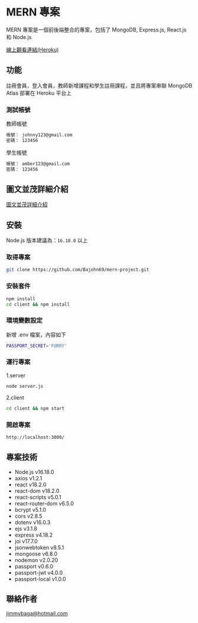 # MERN 專案

MERN 專案是一個前後端整合的專案，包括了 MongoDB, Express.js, React.js 和 Node.js

[線上觀看連結(Heroku)](https://bajohn-mern-project.herokuapp.com/)

## 功能

註冊會員，登入會員，教師新增課程和學生註冊課程，並且將專案串聯 MongoDB Atlas 部署在 Heroku 平台上

### 測試帳號

教師帳號

```bash
帳號： johnny123@gmail.com
密碼： 123456
```

學生帳號

```bash
帳號： amber123@gmail.com
密碼： 123456
```

## 圖文並茂詳細介紹

[圖文並茂詳細介紹](https://www.cakeresume.com/portfolios/mern-774f3f)

## 安裝

Node.js 版本建議為：`16.18.0` 以上

### 取得專案

```bash
git clone https://github.com/Bajohn69/mern-project.git
```

### 安裝套件

```bash
npm install
cd client && npm install
```

### 環境變數設定

新增 .env 檔案，內容如下

```bash
PASSPORT_SECRET='FURRY'
```

### 運行專案

1.server

```bash
node server.js
```

2.client

```bash
cd client && npm start
```

### 開啟專案

```bash
http://localhost:3000/
```

## 專案技術

- Node.js v16.18.0
- axios v1.2.1
- react v18.2.0
- react-dom v18.2.0
- react-scripts v5.0.1
- react-router-dom v6.5.0
- bcrypt v5.1.0
- cors v2.8.5
- dotenv v16.0.3
- ejs v3.1.8
- express v4.18.2
- joi v17.7.0
- jsonwebtoken v8.5.1
- mongoose v6.8.0
- nodemon v2.0.20
- passport v0.6.0
- passport-jwt v4.0.0
- passport-local v1.0.0

## 聯絡作者

jimmybaga@hotmail.com
